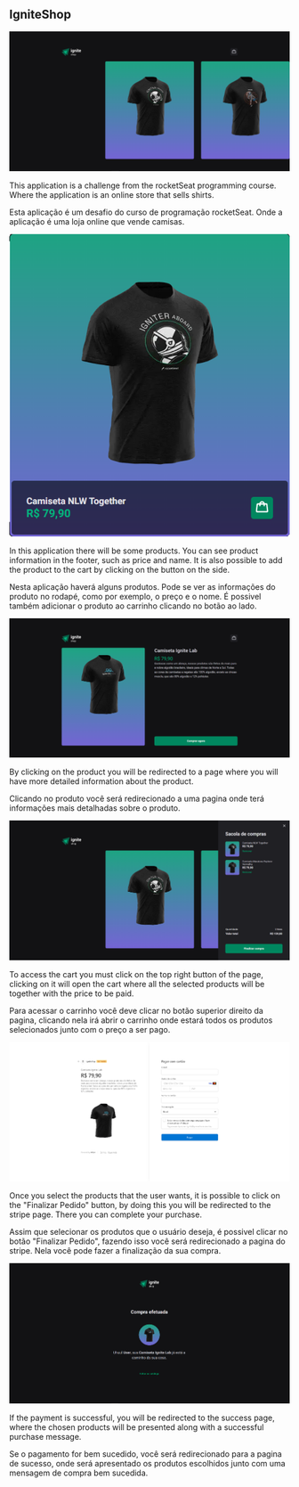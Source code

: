 ## IgniteShop


![alt text](src/assets/readmeImgs/001.png)

This application is a challenge from the rocketSeat programming course. Where the application is an online store that sells shirts.

Esta aplicação é um desafio do curso de programação rocketSeat. Onde a aplicação é uma loja online que vende camisas.

![alt text](src/assets/readmeImgs/002.png)

In this application there will be some products. You can see product information in the footer, such as price and name. It is also possible to add the product to the cart by clicking on the button on the side.

Nesta aplicação haverá alguns produtos. Pode se ver as informações do produto no rodapé, como por exemplo, o preço e o nome. É possivel também adicionar o produto ao carrinho clicando no botão ao lado.

![alt text](src/assets/readmeImgs/003.png)

By clicking on the product you will be redirected to a page where you will have more detailed information about the product.

Clicando no produto você será redirecionado a uma pagina onde terá informações mais detalhadas sobre o produto.

![alt text](src/assets/readmeImgs/004.png) 

To access the cart you must click on the top right button of the page, clicking on it will open the cart where all the selected products will be together with the price to be paid.

Para acessar o carrinho você deve clicar no botão superior direito da pagina, clicando nela irá abrir o carrinho onde estará todos os produtos selecionados junto com o preço a ser pago.

![alt text](src/assets/readmeImgs/005.png) 

Once you select the products that the user wants, it is possible to click on the "Finalizar Pedido" button, by doing this you will be redirected to the stripe page. There you can complete your purchase.

Assim que selecionar os produtos que o usuário deseja, é possivel clicar no botão "Finalizar Pedido", fazendo isso você será redirecionado a pagina do stripe. Nela você pode fazer a finalização da sua compra.

![alt text](src/assets/readmeImgs/006.png) 

If the payment is successful, you will be redirected to the success page, where the chosen products will be presented along with a successful purchase message.

Se o pagamento for bem sucedido, você será redirecionado para a pagina de sucesso, onde será apresentado os produtos escolhidos junto com uma mensagem de compra bem sucedida.